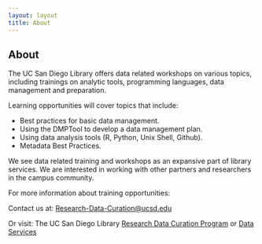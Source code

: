 ```yaml
---
layout: layout
title: About
---
```


<!-- You can edit this whole page, remove it, or use it as basis for any non-post pages you have. -->
<section class="content">
  <h1>About</h1>

  <p>The UC San Diego Library offers data related workshops on various topics, including trainings on analytic tools, programming languages, data management and preparation.</p> 


Learning opportunities will cover topics that include:

* Best practices for basic data management.
* Using the DMPTool to develop a data management plan.
* Using data analysis tools (R, Python, Unix Shell, Github).
* Metadata Best Practices.

<p>We see data related training and workshops as an expansive part of library services.  We are interested in working with other partners and researchers in the campus community.</p>


For more information about training opportunities:

Contact us at: [Research-Data-Curation@ucsd.edu](mailto:research-data-curation@ucsd.edu) 

Or visit: The UC San Diego Library [Research Data Curation Program](http://lib.ucsd.edu/rdcp) or [Data Services](http://ucsd.libguides.com/data-services) 



</section>
